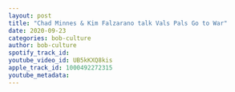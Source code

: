 ```yaml
---
layout: post
title: "Chad Minnes & Kim Falzarano talk Vals Pals Go to War"
date: 2020-09-23
categories: bob-culture
author: bob-culture
spotify_track_id: 
youtube_video_id: UB5kKXQ8kis
apple_track_id: 1000492272315
youtube_metadata: 
---
```

